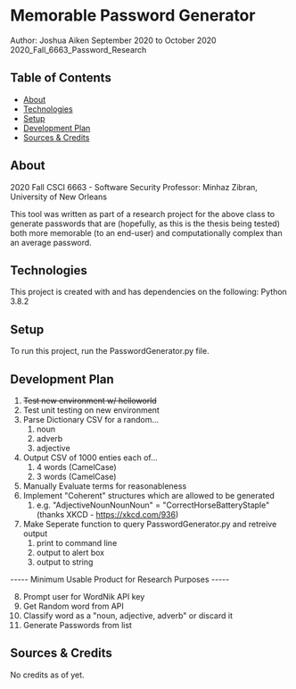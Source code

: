 # Memorable Password Generator
Author: Joshua Aiken
September 2020 to October 2020
2020_Fall_6663_Password_Research

## Table of Contents
* [About](#about)
* [Technologies](#technologies)
* [Setup](#setup)
* [Development Plan](#development-plan)
* [Sources & Credits](#sources)

## About
 2020 Fall CSCI 6663 - Software Security
 Professor: Minhaz Zibran, University of New Orleans 
 
 This tool was written as part of a research project for the above class to generate passwords that are (hopefully, as this is the thesis being tested) both more memorable (to an end-user) and computationally complex than an average password. 

## Technologies
This project is created with and has dependencies on the following:
Python 3.8.2

## Setup
To run this project, run the PasswordGenerator.py file.

## Development Plan
1. ~~Test new environment w/ helloworld~~
2. Test unit testing on new environment
3. Parse Dictionary CSV for a random...
    1. noun
    2. adverb
    3. adjective
4. Output CSV of 1000 enties each of...
    1. 4 words (CamelCase)
    2. 3 words (CamelCase)
5. Manually Evaluate terms for reasonableness
6. Implement "Coherent" structures which are allowed to be generated
    1. e.g. "AdjectiveNounNounNoun" = "CorrectHorseBatteryStaple" (thanks XKCD - https://xkcd.com/936)
7. Make Seperate function to query PasswordGenerator.py and retreive output
    1. print to command line
    2. output to alert box
    3. output to string

----- Minimum Usable Product for Research Purposes -----

8. Prompt user for WordNik API key
9. Get Random word from API
10. Classify word as a "noun, adjective, adverb" or discard it
11. Generate Passwords from list

## Sources & Credits
No credits as of yet. 